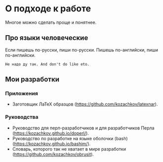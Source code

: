 # О подходе к работе

Многое можно сделать проще и понятнее.

## Про языки человеческие

Если пишешь по-русски, пиши по-русски. Пишешь по-английски, пиши по-английски.

```
Не надо ду так. And don't do like eto.
```

## Мои разработки

### Приложения

- Заготовщик ЛаТеХ образцов (https://github.com/kozachkov/latexnar).

### Руководства

- Руководство для перл-разработчиков и для разработчиков Перла (https://kozachkov.github.io/doperl/).
- Руководство по разработке на языке оболочки (bash) (https://kozachkov.github.io/bashim/).
- Словарь, которого так не хватает в мире разработки (https://github.com/kozachkov/obrusit).

